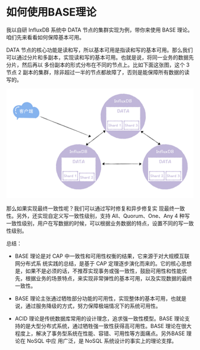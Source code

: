 # 如何使用BASE理论

我以自研 InfluxDB 系统中 DATA 节点的集群实现为例，带你来使用 BASE 理论。咱们先来看看如何保障基本可用。

DATA 节点的核心功能是读和写，所以基本可用是指读和写的基本可用。那么我们可以通过分片和多副本，实现读和写的基本可用。也就是说，将同一业务的数据先分片，然后再以 多份副本的形式分布在不同的节点上。比如下面这张图，这个 3 节点 2 副本的集群，除非超过一半的节点都故障了，否则是能保障所有数据的读写的。

![img](./assets/image-20211109141909806.png)

那么如果实现最终一致性呢？我们可以通过写时修复和异步修复实 现最终一致性。另外，还实现自定义写一致性级别，支持 All、Quorum、One、Any 4 种写一致性级别，用户在写数据的时候，可以根据业务数据的特点，设置不同的写一致性级别。


总结：

- BASE 理论是对 CAP 中一致性和可用性权衡的结果，它来源于对大规模互联网分布式系 统实践的总结，是基于 CAP 定理逐步演化而来的。它的核心思想是，如果不是必须的话，不推荐实现事务或强一致性，鼓励可用性和性能优先，根据业务的场景特点，来实现非常弹性的基本可用，以及实现数据的最终一致性。

- BASE 理论主张通过牺牲部分功能的可用性，实现整体的基本可用，也就是说，通过服务降级的方式，努力保障极端情况下的系统可用性。

- ACID 理论是传统数据库常用的设计理念，追求强一致性模型。BASE 理论支持的是大型分布式系统，通过牺牲强一致性获得高可用性。BASE 理论在很大程度上，解决了事务型系统在性能、容错、可用性等方面痛点。另外BASE 理论在 NoSQL 中应 用广泛，是 NoSQL 系统设计的事实上的理论支撑。